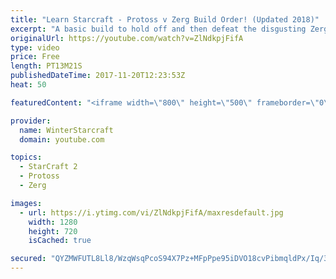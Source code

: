 ```yaml
---
title: "Learn Starcraft - Protoss v Zerg Build Order! (Updated 2018)"
excerpt: "A basic build to hold off and then defeat the disgusting Zerg! Meant for lower level players who have little direction, not for high level players looking for the dankest meta :) -- Watch live at https://www.twitch.tv/wintergaming"
originalUrl: https://youtube.com/watch?v=ZlNdkpjFifA
type: video
price: Free
length: PT13M21S
publishedDateTime: 2017-11-20T12:23:53Z
heat: 50

featuredContent: "<iframe width=\"800\" height=\"500\" frameborder=\"0\" src=\"https://www.youtube.com/embed/ZlNdkpjFifA\" allow=\"accelerometer; autoplay; encrypted-media; gyroscope; picture-in-picture\" allowfullscreen></iframe>"

provider:
  name: WinterStarcraft
  domain: youtube.com

topics:
  - StarCraft 2
  - Protoss
  - Zerg

images:
  - url: https://i.ytimg.com/vi/ZlNdkpjFifA/maxresdefault.jpg
    width: 1280
    height: 720
    isCached: true

secured: "QYZMWFUTL8Ll8/WzqWsqPcoS94X7Pz+MFpPpe95iDVO18cvPibmqldPx/Iq/3HCDUtrYNBcVOTdDBChqFwVHswI3GbNCOQMoMtNuXimoYgBD2Uqf2lxHYOuXydjIqMvFnyH6qZfAc3I8GH7b2PyG7GCsvPOyI5iK/56HYqiCdKduab5OF+Sg124X0ZZrzpaFXae/h2Buq2QLN6o63UeJI+Amfvw9/a3bhv6ZOI9qX8r3+nCCfJx6buUb5jNfqQPvP4oGvui45kwME2ou6k23DzDoHAj9OpET01APiWNU/ydx+oXip3Cl1j/bXpAtWIK3XB4mBCbj4FXIkgixt4lfGoW2+CjsXGYXMpGTvwSaVAMziL9p3AmbS3+8+f+dJGQ8IqS5GEwyRxnul51cqXWXvfhwGHEB0d2OgWnIAvMrEnI=;niF6dtuHwGBBL6/C+SsLoA=="
---
```


